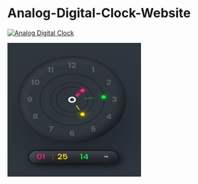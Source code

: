 # Analog-Digital-Clock-Website
[![Analog Digital Clock](https://img.shields.io/badge/Visit-blue.svg)](https://misskalyani.github.io/Analog-Digital-Clock-Website/)



<img src="clock.jpg" width="300" height="300" align="center"/>
